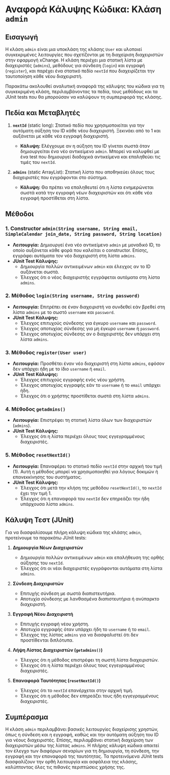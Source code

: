 # Αναφορά Κάλυψης Κώδικα: Κλάση `admin`

## Εισαγωγή
Η κλάση `admin` είναι μια υποκλάση της κλάσης `User` και υλοποιεί συγκεκριμένες λειτουργίες που σχετίζονται με τη διαχείριση διαχειριστών στην εφαρμογή xChange. Η κλάση περιέχει μια στατική λίστα με διαχειριστές (`admins`), μεθόδους για σύνδεση (`login`) και εγγραφή (`register`), και παρέχει ένα στατικό πεδίο `nextId` που διαχειρίζεται την ταυτοποίηση κάθε νέου διαχειριστή.

Παρακάτω ακολουθεί αναλυτική αναφορά της κάλυψης του κώδικα για τη συγκεκριμένη κλάση, περιλαμβάνοντας τα πεδία, τους μεθόδους και τα JUnit tests που θα μπορούσαν να καλύψουν τη συμπεριφορά της κλάσης.

## Πεδία και Μεταβλητές
1. **`nextId`** (static long): Στατικό πεδίο που χρησιμοποιείται για την αυτόματη αύξηση του ID κάθε νέου διαχειριστή. Ξεκινάει από το 1 και αυξάνεται με κάθε νέα εγγραφή διαχειριστή.
    - **Κάλυψη:** Ελέγχουμε αν η αύξηση του ID γίνεται σωστά όταν δημιουργείται ένα νέο αντικείμενο `admin`. Μπορεί να καλυφθεί με ένα test που δημιουργεί διαδοχικά αντικείμενα και επαληθεύει τις τιμές του `nextId`.

2. **`admins`** (static ArrayList<User>): Στατική λίστα που αποθηκεύει όλους τους διαχειριστές που εγγράφονται στο σύστημα.
    - **Κάλυψη:** Θα πρέπει να επαληθευτεί ότι η λίστα ενημερώνεται σωστά κατά την εγγραφή νέων διαχειριστών και ότι κάθε νέα εγγραφή προστίθεται στη λίστα.

## Μέθοδοι
### 1. Constructor `admin(String username, String email, SimpleCalendar join_date, String password, String location)`
- **Λειτουργία:** Δημιουργεί ένα νέο αντικείμενο `admin` με μοναδικό ID, το οποίο αυξάνεται κάθε φορά που καλείται ο constructor. Επίσης, εγγράφει αυτόματα τον νέο διαχειριστή στη λίστα `admins`.
- **JUnit Test Κάλυψης:**
    - Δημιουργία πολλών αντικειμένων `admin` και έλεγχος αν το ID αυξάνεται σωστά.
    - Έλεγχος ότι ο νέος διαχειριστής εγγράφεται αυτόματα στη λίστα `admins`.

### 2. Μέθοδος `login(String username, String password)`
- **Λειτουργία:** Επιτρέπει σε έναν διαχειριστή να συνδεθεί εάν βρεθεί στη λίστα `admins` με το σωστό `username` και `password`.
- **JUnit Test Κάλυψης:**
    - Έλεγχος επιτυχούς σύνδεσης για έγκυρο `username` και `password`.
    - Έλεγχος αποτυχίας σύνδεσης για μη έγκυρο `username` ή `password`.
    - Έλεγχος αποτυχίας σύνδεσης αν ο διαχειριστής δεν υπάρχει στη λίστα `admins`.

### 3. Μέθοδος `register(User user)`
- **Λειτουργία:** Προσθέτει έναν νέο διαχειριστή στη λίστα `admins`, εφόσον δεν υπάρχει ήδη με το ίδιο `username` ή `email`.
- **JUnit Test Κάλυψης:**
    - Έλεγχος επιτυχούς εγγραφής ενός νέου χρήστη.
    - Έλεγχος αποτυχίας εγγραφής εάν το `username` ή το `email` υπάρχει ήδη.
    - Έλεγχος ότι ο χρήστης προστίθεται σωστά στη λίστα `admins`.

### 4. Μέθοδος `getadmins()`
- **Λειτουργία:** Επιστρέφει τη στατική λίστα όλων των διαχειριστών (`admins`).
- **JUnit Test Κάλυψης:**
    - Έλεγχος ότι η λίστα περιέχει όλους τους εγγεγραμμένους διαχειριστές.

### 5. Μέθοδος `resetNextId()`
- **Λειτουργία:** Επαναφέρει το στατικό πεδίο `nextId` στην αρχική του τιμή (1). Αυτή η μέθοδος μπορεί να χρησιμοποιηθεί για λόγους δοκιμών ή επανεκκίνησης του συστήματος.
- **JUnit Test Κάλυψης:**
    - Έλεγχος ότι μετά την κλήση της μεθόδου `resetNextId()`, το `nextId` έχει την τιμή 1.
    - Έλεγχος ότι η επαναφορά του `nextId` δεν επηρεάζει την ήδη υπάρχουσα λίστα `admins`.

## Κάλυψη Τεστ (JUnit)
Για να διασφαλίσουμε πλήρη κάλυψη κώδικα της κλάσης `admin`, προτείνουμε τα παρακάτω JUnit tests:

1. **Δημιουργία Νέων Διαχειριστών**
    - Δημιουργία πολλών αντικειμένων `admin` και επαλήθευση της ορθής αύξησης του `nextId`.
    - Έλεγχος ότι οι νέοι διαχειριστές εγγράφονται αυτόματα στη λίστα `admins`.

2. **Σύνδεση Διαχειριστών**
    - Επιτυχής σύνδεση με σωστά διαπιστευτήρια.
    - Αποτυχία σύνδεσης με λανθασμένα διαπιστευτήρια ή ανύπαρκτο διαχειριστή.

3. **Εγγραφή Νέου Διαχειριστή**
    - Επιτυχής εγγραφή νέου χρήστη.
    - Αποτυχία εγγραφής όταν υπάρχει ήδη το `username` ή το `email`.
    - Έλεγχος της λίστας `admins` για να διασφαλιστεί ότι δεν προστίθενται διπλότυπα.

4. **Λήψη Λίστας Διαχειριστών (`getadmins()`)**
    - Έλεγχος ότι η μέθοδος επιστρέφει τη σωστή λίστα διαχειριστών.
    - Έλεγχος ότι η λίστα περιέχει όλους τους εγγεγραμμένους διαχειριστές.

5. **Επαναφορά Ταυτότητας (`resetNextId()`)**
    - Έλεγχος ότι το `nextId` επανέρχεται στην αρχική τιμή.
    - Έλεγχος ότι η μέθοδος δεν επηρεάζει τους ήδη εγγεγραμμένους διαχειριστές.

## Συμπέρασμα
Η κλάση `admin` περιλαμβάνει βασικές λειτουργίες διαχείρισης χρηστών, όπως η σύνδεση και η εγγραφή, καθώς και την αυτόματη αύξηση του ID για νέους διαχειριστές. Επίσης, περιλαμβάνει στατική διαχείριση των διαχειριστών μέσω της λίστας `admins`. Η πλήρης κάλυψη κώδικα απαιτεί τον έλεγχο των διαφόρων σεναρίων για τη δημιουργία, τη σύνδεση, την εγγραφή και την επαναφορά της ταυτότητας. Τα προτεινόμενα JUnit tests διασφαλίζουν την ορθή λειτουργία και ασφάλεια της κλάσης, καλύπτοντας όλες τις πιθανές περιπτώσεις χρήσης της.

